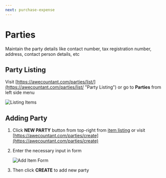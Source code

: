 ```yaml
---
next: purchase-expense
---
```



# Parties
Maintain the party details like contact number, tax registration number, address, contact person details, etc

## Party Listing
Visit [https://awecountant.com/parties/list/](https://awecountant.com/parties/list/ "Party Listing") or go to **Parties** from left side menu

   ![Listing Items](~@assets/img/guide/parties_listing.jpg)

## Adding Party
1. Click **NEW PARTY** button from top-right from [item listing](#party-listing) or visit [https://awecountant.com/parties/create](https://awecountant.com/parties/create)

2. Enter the necessary input in form

	![Add Item Form](~@assets/img/guide/parties_create_form.jpg)

3. Then click **CREATE** to add new party